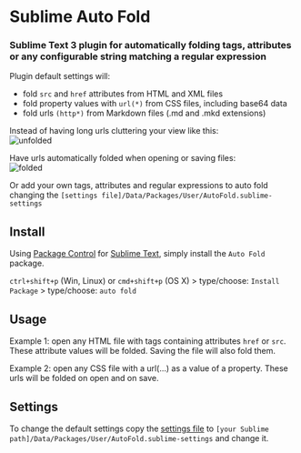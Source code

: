 # Sublime Auto Fold

### Sublime Text 3 plugin for automatically folding tags, attributes or any configurable string matching a regular expression

Plugin default settings will:

* fold `src` and `href` attributes from HTML and XML files
* fold property values with `url(*)` from CSS files, including base64 data
* fold urls `(http*)` from Markdown files (.md and .mkd extensions)

Instead of having long urls cluttering your view like this:<br/>
![unfolded](https://raw.githubusercontent.com/fermads/sublime-autofold/master/img/unfolded.png)

Have urls automatically folded when opening or saving files:<br/>
![folded](https://raw.githubusercontent.com/fermads/sublime-autofold/master/img/folded.png)

Or add your own tags, attributes and regular expressions to auto fold changing
the `[settings file]/Data/Packages/User/AutoFold.sublime-settings`

## Install

Using [Package Control](https://packagecontrol.io/)
for [Sublime Text](http://sublimetext.com/3), simply install the
`Auto Fold` package.

`ctrl+shift+p` (Win, Linux) or `cmd+shift+p` (OS X) > type/choose: `Install Package` > type/choose: `auto fold`

## Usage

Example 1: open any HTML file with tags containing attributes `href` or `src`.
These attribute values will be folded. Saving the file will also fold them.

Example 2: open any CSS file with a url(...) as a value of a property.
These urls will be folded on open and on save.

## Settings

To change the default settings copy the
[settings file](AutoFold.sublime-settings)
to `[your Sublime path]/Data/Packages/User/AutoFold.sublime-settings`
and change it.
